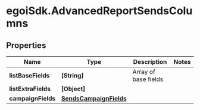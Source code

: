 # egoiSdk.AdvancedReportSendsColumns

## Properties
Name | Type | Description | Notes
------------ | ------------- | ------------- | -------------
**listBaseFields** | **[String]** | Array of base fields | 
**listExtraFields** | **[Object]** |  | 
**campaignFields** | [**SendsCampaignFields**](SendsCampaignFields.md) |  | 


